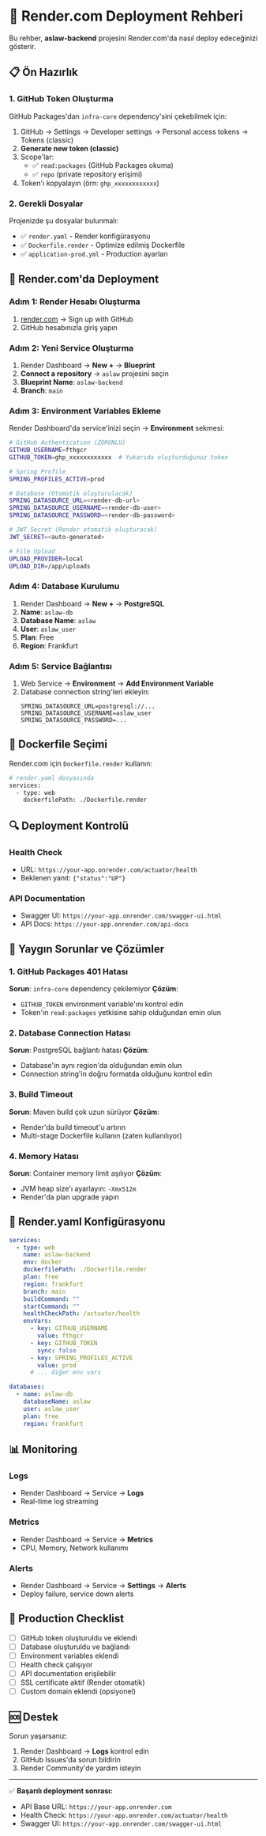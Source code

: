 # 🚀 Render.com Deployment Rehberi

Bu rehber, **aslaw-backend** projesini Render.com'da nasıl deploy edeceğinizi gösterir.

## 📋 Ön Hazırlık

### 1. GitHub Token Oluşturma
GitHub Packages'dan `infra-core` dependency'sini çekebilmek için:

1. GitHub → Settings → Developer settings → Personal access tokens → Tokens (classic)
2. **Generate new token (classic)**
3. Scope'lar:
   - ✅ `read:packages` (GitHub Packages okuma)
   - ✅ `repo` (private repository erişimi)
4. Token'ı kopyalayın (örn: `ghp_xxxxxxxxxxxx`)

### 2. Gerekli Dosyalar
Projenizde şu dosyalar bulunmalı:
- ✅ `render.yaml` - Render konfigürasyonu
- ✅ `Dockerfile.render` - Optimize edilmiş Dockerfile
- ✅ `application-prod.yml` - Production ayarları

## 🔧 Render.com'da Deployment

### Adım 1: Render Hesabı Oluşturma
1. [render.com](https://render.com) → Sign up with GitHub
2. GitHub hesabınızla giriş yapın

### Adım 2: Yeni Service Oluşturma
1. Render Dashboard → **New +** → **Blueprint**
2. **Connect a repository** → `aslaw` projesini seçin
3. **Blueprint Name**: `aslaw-backend`
4. **Branch**: `main`

### Adım 3: Environment Variables Ekleme
Render Dashboard'da service'inizi seçin → **Environment** sekmesi:

```bash
# GitHub Authentication (ZORUNLU)
GITHUB_USERNAME=fthgcr
GITHUB_TOKEN=ghp_xxxxxxxxxxxx  # Yukarıda oluşturduğunuz token

# Spring Profile
SPRING_PROFILES_ACTIVE=prod

# Database (Otomatik oluşturulacak)
SPRING_DATASOURCE_URL=<render-db-url>
SPRING_DATASOURCE_USERNAME=<render-db-user>
SPRING_DATASOURCE_PASSWORD=<render-db-password>

# JWT Secret (Render otomatik oluşturacak)
JWT_SECRET=<auto-generated>

# File Upload
UPLOAD_PROVIDER=local
UPLOAD_DIR=/app/uploads
```

### Adım 4: Database Kurulumu
1. Render Dashboard → **New +** → **PostgreSQL**
2. **Name**: `aslaw-db`
3. **Database Name**: `aslaw`
4. **User**: `aslaw_user`
5. **Plan**: Free
6. **Region**: Frankfurt

### Adım 5: Service Bağlantısı
1. Web Service → **Environment** → **Add Environment Variable**
2. Database connection string'leri ekleyin:
   ```
   SPRING_DATASOURCE_URL=postgresql://...
   SPRING_DATASOURCE_USERNAME=aslaw_user
   SPRING_DATASOURCE_PASSWORD=...
   ```

## 📁 Dockerfile Seçimi

Render.com için `Dockerfile.render` kullanın:

```dockerfile
# render.yaml dosyasında
services:
  - type: web
    dockerfilePath: ./Dockerfile.render
```

## 🔍 Deployment Kontrolü

### Health Check
- URL: `https://your-app.onrender.com/actuator/health`
- Beklenen yanıt: `{"status":"UP"}`

### API Documentation
- Swagger UI: `https://your-app.onrender.com/swagger-ui.html`
- API Docs: `https://your-app.onrender.com/api-docs`

## 🚨 Yaygın Sorunlar ve Çözümler

### 1. GitHub Packages 401 Hatası
**Sorun**: `infra-core` dependency çekilemiyor
**Çözüm**: 
- `GITHUB_TOKEN` environment variable'ını kontrol edin
- Token'ın `read:packages` yetkisine sahip olduğundan emin olun

### 2. Database Connection Hatası
**Sorun**: PostgreSQL bağlantı hatası
**Çözüm**:
- Database'in aynı region'da olduğundan emin olun
- Connection string'in doğru formatda olduğunu kontrol edin

### 3. Build Timeout
**Sorun**: Maven build çok uzun sürüyor
**Çözüm**:
- Render'da build timeout'u artırın
- Multi-stage Dockerfile kullanın (zaten kullanılıyor)

### 4. Memory Hatası
**Sorun**: Container memory limit aşılıyor
**Çözüm**:
- JVM heap size'ı ayarlayın: `-Xmx512m`
- Render'da plan upgrade yapın

## 🔧 Render.yaml Konfigürasyonu

```yaml
services:
  - type: web
    name: aslaw-backend
    env: docker
    dockerfilePath: ./Dockerfile.render
    plan: free
    region: frankfurt
    branch: main
    buildCommand: ""
    startCommand: ""
    healthCheckPath: /actuator/health
    envVars:
      - key: GITHUB_USERNAME
        value: fthgcr
      - key: GITHUB_TOKEN
        sync: false
      - key: SPRING_PROFILES_ACTIVE
        value: prod
      # ... diğer env vars

databases:
  - name: aslaw-db
    databaseName: aslaw
    user: aslaw_user
    plan: free
    region: frankfurt
```

## 📊 Monitoring

### Logs
- Render Dashboard → Service → **Logs**
- Real-time log streaming

### Metrics
- Render Dashboard → Service → **Metrics**
- CPU, Memory, Network kullanımı

### Alerts
- Render Dashboard → Service → **Settings** → **Alerts**
- Deploy failure, service down alerts

## 🎯 Production Checklist

- [ ] GitHub token oluşturuldu ve eklendi
- [ ] Database oluşturuldu ve bağlandı
- [ ] Environment variables eklendi
- [ ] Health check çalışıyor
- [ ] API documentation erişilebilir
- [ ] SSL certificate aktif (Render otomatik)
- [ ] Custom domain eklendi (opsiyonel)

## 🆘 Destek

Sorun yaşarsanız:
1. Render Dashboard → **Logs** kontrol edin
2. GitHub Issues'da sorun bildirin
3. Render Community'de yardım isteyin

---

✅ **Başarılı deployment sonrası:**
- API Base URL: `https://your-app.onrender.com`
- Health Check: `https://your-app.onrender.com/actuator/health`
- Swagger UI: `https://your-app.onrender.com/swagger-ui.html` 
